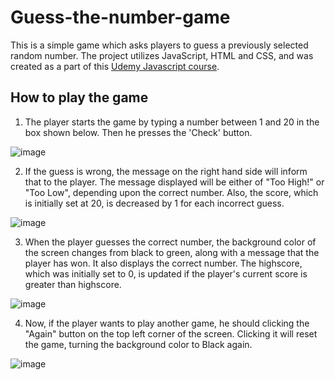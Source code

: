 # Guess-the-number-game
This is a simple game which asks players to guess a previously selected random number. The project utilizes JavaScript, HTML and CSS, and was created as a part of this <a href="https://www.udemy.com/course/the-complete-javascript-course/">Udemy Javascript course</a>.

## How to play the game

1. The player starts the game by typing a number between 1 and 20 in the box shown below. Then he presses the 'Check' button.

![image](https://user-images.githubusercontent.com/48560818/132135081-c2bbbc5f-0cf7-4257-a72a-4a842af89c80.png)

2. If the guess is wrong, the message on the right hand side will inform that to the player. The message displayed will be either of "Too High!" or "Too Low", depending upon the correct number. Also, the score, which is initially set at 20, is decreased by 1 for each incorrect guess.

![image](https://user-images.githubusercontent.com/48560818/132135214-19d3ef0a-a1f0-4082-83d1-31acb6c3e01d.png)

3. When the player guesses the correct number, the background color of the screen changes from black to green, along with a message that the player has won. It also displays the correct number. The highscore, which was initially set to 0, is updated if the player's current score is greater than highscore.

![image](https://user-images.githubusercontent.com/48560818/132135324-29102db2-87c3-4c49-9648-f88fae1129e2.png)

4. Now, if the player wants to play another game, he should clicking the "Again" button on the top left corner of the screen. Clicking it will reset the game, turning the background color to Black again.

![image](https://user-images.githubusercontent.com/48560818/132135369-95cb315c-d486-4863-97d4-bfc46e54ae6c.png)
